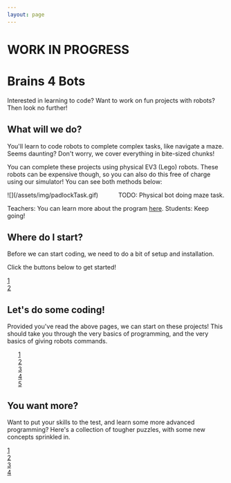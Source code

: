```yaml
---
layout: page
---
```


# WORK IN PROGRESS

# Brains 4 Bots

Interested in learning to code? Want to work on fun projects with robots? Then look no further!

## What will we do?

You'll learn to code robots to complete complex tasks, like navigate a maze. Seems daunting? Don't worry, we cover everything in bite-sized chunks!

You can complete these projects using physical EV3 (Lego) robots. These robots can be expensive though, so you can also do this free of charge using our simulator! You can see both methods below:

<div markdown="1" style="width: calc(50% - 5px); display: inline-block; margin-right: 6px;">
![](/assets/img/padlockTask.gif)
</div>
<div markdown="1" style="width: calc(50% - 5px); display: inline-block;">
TODO: Physical bot doing maze task.
</div>

Teachers: You can learn more about the program [here](/about). Students: Keep going!

## Where do I start?

Before we can start coding, we need to do a bit of setup and installation.

Click the buttons below to get started!

<div class="task_pill" style="width: max(50%, 200px)">
  <div class="pill_object" page="setup">
    <a href="/posts/setup" title="Setup" data-toggle="tooltip" data-placement="top"><span class="pillbox_number">1</span></a>
  </div>
  <div style="border-left:1px solid #000;width:1px;"></div>
  <div class="pill_object wip" page="wip">
    <a href="/wip.html" title="Using EV3 Robots" data-toggle="tooltip" data-placement="top"><span class="pillbox_number">2</span></a>
  </div>
</div>

## Let's do some coding!

Provided you've read the above pages, we can start on these projects! This should take you through the very basics of programming, and the very basics of giving robots commands.

<div class="task_pill" style="width: 90%; margin-left: 5%; margin-right: 5%;">
  <div class="pill_object" page="intro">
    <a href="/posts/intro" title="Basics of Python" data-toggle="tooltip" data-placement="top"><span class="pillbox_number">1</span></a>
  </div>
  <div style="border-left:1px solid #000;width:1px;"></div>
  <div class="pill_object" page="if-else">
    <a href="/posts/if-else" title="Sensors and Conditionals" data-toggle="tooltip" data-placement="top"><span class="pillbox_number">2</span></a>
  </div>
  <div style="border-left:1px solid #000;width:1px;"></div>
  <div class="pill_object" page="repeat">
    <a href="/posts/repeat" title="Loops and Infrared" data-toggle="tooltip" data-placement="top"><span class="pillbox_number">3</span></a>
  </div>
  <div style="border-left:1px solid #000;width:1px;"></div>
  <div class="pill_object wip" page="lists">
    <a href="/wip.html" title="Lists and Compass" data-toggle="tooltip" data-placement="top"><span class="pillbox_number">4</span></a>
  </div>
  <div style="border-left:1px solid #000;width:1px;"></div>
  <div class="pill_object wip" page="dictionaries">
    <a href="/wip.html" title="Dictionaries" data-toggle="tooltip" data-placement="top"><span class="pillbox_number">5</span></a>
  </div>
</div>

## You want more?

Want to put your skills to the test, and learn some more advanced programming? Here's a collection of tougher puzzles, with some new concepts sprinkled in.

<div class="task_pill" style="width: max(70%, 400px)">
  <div class="pill_object wip" page="wip">
    <a href="/wip.html" title="Coming Soon" data-toggle="tooltip" data-placement="top"><span class="pillbox_number">1</span></a>
  </div>
  <div style="border-left:1px solid #000;width:1px;"></div>
  <div class="pill_object wip" page="wip">
    <a href="/wip.html" title="Coming Soon" data-toggle="tooltip" data-placement="top"><span class="pillbox_number">2</span></a>
  </div>
  <div style="border-left:1px solid #000;width:1px;"></div>
  <div class="pill_object wip" page="wip">
    <a href="/wip.html" title="Coming Soon" data-toggle="tooltip" data-placement="top"><span class="pillbox_number">3</span></a>
  </div>
  <div style="border-left:1px solid #000;width:1px;"></div>
  <div class="pill_object wip" page="wip">
    <a href="/wip.html" title="Coming Soon" data-toggle="tooltip" data-placement="top"><span class="pillbox_number">4</span></a>
  </div>
</div>

<script src="{{ '/assets/js/completion_pills.js' | relative_url }}"></script>
